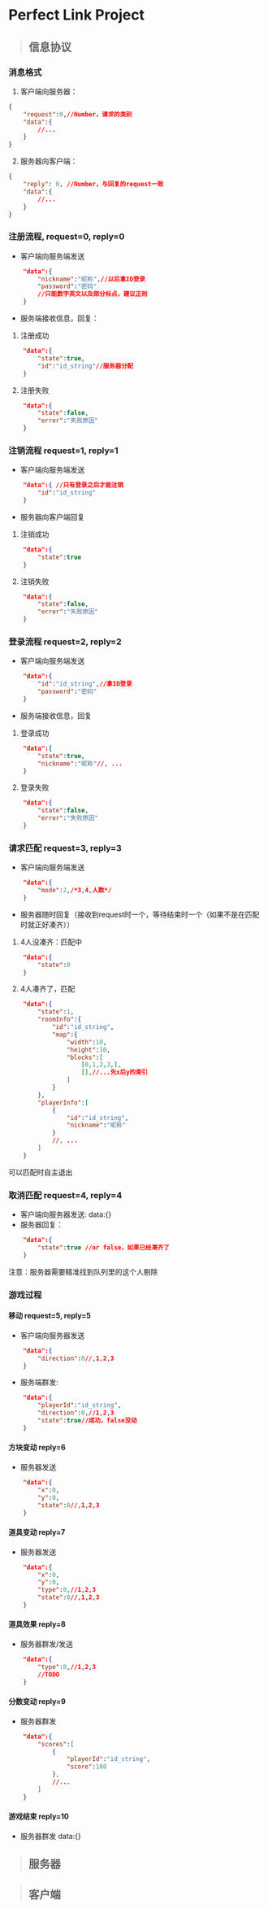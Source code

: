 # Perfect Link Project
>## 信息协议
### 消息格式
1. 客户端向服务器：
``` Json
{
    "request":0,//Number，请求的类别
    "data":{
        //...
    }
} 
```
2. 服务器向客户端：
``` Json 
{
    "reply": 0, //Number，与回复的request一致
    "data":{
        //...
    }
}
```
### 注册流程, request=0, reply=0
- 客户端向服务端发送
``` Json
    "data":{
        "nickname":"昵称",//以后拿ID登录
        "password":"密码"
        //只能数字英文以及部分标点，建议正则
    }
```
- 服务端接收信息，回复：
1. 注册成功 
``` Json
    "data":{
        "state":true,
        "id":"id_string"//服务器分配    
    }
```
2. 注册失败
``` Json
    "data":{
        "state":false,
        "error":"失败原因"
    }
```
### 注销流程 request=1, reply=1
- 客户端向服务端发送
``` Json
    "data":{ //只有登录之后才能注销
        "id":"id_string"
    }
```
- 服务器向客户端回复
1. 注销成功
``` Json
    "data":{
        "state":true
    }
```
2. 注销失败
``` Json
    "data":{
        "state":false,
        "error":"失败原因"
    }
```
### 登录流程 request=2, reply=2
- 客户端向服务端发送
``` Json
    "data":{
        "id":"id_string",//拿ID登录
        "password":"密码"
    }
```
- 服务端接收信息，回复
1. 登录成功 
``` Json
    "data":{
        "state":true,
        "nickname":"昵称"//, ...
    }
```
2. 登录失败
``` Json
    "data":{
        "state":false,
        "error":"失败原因"
    }
```
### 请求匹配 request=3, reply=3
- 客户端向服务端发送
``` Json
    "data":{
        "mode":2,/*3,4,人数*/
    }
```
- 服务器随时回复（接收到request时一个，等待结束时一个（如果不是在匹配时就正好凑齐））
1. 4人没凑齐：匹配中
``` Json
    "data":{
        "state":0
    }
```
2. 4人凑齐了，匹配
``` Json
    "data":{
        "state":1,
        "roomInfo":{
            "id":"id_string",
            "map":{
                "width":10,
                "height":10,
                "blocks":[
                    [0,1,2,3,],
                    [],//...先x后y的索引
                ]
            }
        },
        "playerInfo":[
            {
                "id":"id_string",
                "nickname":"昵称"
            }
            //, ...
        ]
    }
```
可以匹配时自主退出
### 取消匹配 request=4, reply=4
- 客户端向服务器发送: data:{}
- 服务器回复：
``` Json
    "data":{
        "state":true //or false，如果已经凑齐了
    }
```

注意：服务器需要精准找到队列里的这个人剔除

### 游戏过程
#### 移动 request=5, reply=5
- 客户端向服务器发送
``` Json
    "data":{
        "direction":0//,1,2,3
    }
```
- 服务端群发: 
``` Json
    "data":{
        "playerId":"id_string",
        "direction":0,//1,2,3
        "state":true//成功，false没动
    }
```
#### 方块变动 reply=6
- 服务器发送
``` Json
    "data":{
        "x":0,
        "y":0,
        "state":0//,1,2,3
    }
```
#### 道具变动 reply=7
- 服务器发送
``` Json
    "data":{
        "x":0,
        "y":0,
        "type":0,//1,2,3
        "state":0//,1,2,3
    }
```
#### 道具效果 reply=8
- 服务器群发/发送
``` Json
    "data":{
        "type":0,//1,2,3
        //TODO
    }
```
#### 分数变动 reply=9
- 服务器群发
``` Json
    "data":{
        "scores":[
            {
                "playerId":"id_string",
                "score":100
            },
            //...
        ]
    }
```
#### 游戏结束 reply=10
- 服务器群发 data:{}
>## 服务器

>## 客户端